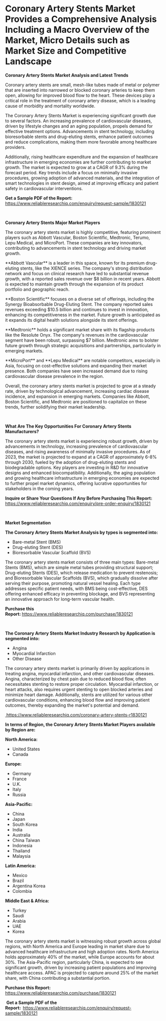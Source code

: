 <p><h1>Coronary Artery Stents Market Provides a Comprehensive Analysis Including a Macro Overview of the Market, Micro Details such as Market Size and Competitive Landscape</h1></p><p><strong>Coronary Artery Stents Market Analysis and Latest Trends</strong></p>
<p><p>Coronary artery stents are small, mesh-like tubes made of metal or polymer that are inserted into narrowed or blocked coronary arteries to keep them open, allowing for improved blood flow to the heart. These devices play a critical role in the treatment of coronary artery disease, which is a leading cause of morbidity and mortality worldwide.</p><p>The Coronary Artery Stents Market is experiencing significant growth due to several factors. An increasing prevalence of cardiovascular diseases, driven by lifestyle changes and an aging population, propels demand for effective treatment options. Advancements in stent technology, including bioresorbable stents and drug-eluting stents, enhance patient outcomes and reduce complications, making them more favorable among healthcare providers.</p><p>Additionally, rising healthcare expenditure and the expansion of healthcare infrastructure in emerging economies are further contributing to market growth. The market is expected to grow at a CAGR of 9.3% during the forecast period. Key trends include a focus on minimally invasive procedures, growing adoption of advanced materials, and the integration of smart technologies in stent design, aimed at improving efficacy and patient safety in cardiovascular interventions.</p></p>
<p><strong>Get a Sample PDF of the Report:&nbsp;</strong> <a href="https://www.reliableresearchiq.com/enquiry/request-sample/1830121?utm_campaign=3197&utm_medium=2&utm_source=Github&utm_content=ia&utm_term=13042025&utm_id=coronary-artery-stents">https://www.reliableresearchiq.com/enquiry/request-sample/1830121</a></p>
<p>&nbsp;</p>
<p><strong>Coronary Artery Stents Major Market Players</strong></p>
<p><p>The coronary artery stents market is highly competitive, featuring prominent players such as Abbott Vascular, Boston Scientific, Medtronic, Terumo, Lepu Medical, and MicroPort. These companies are key innovators, contributing to advancements in stent technology and driving market growth.</p><p>**Abbott Vascular** is a leader in this space, known for its premium drug-eluting stents, like the XIENCE series. The company's strong distribution network and focus on clinical research have led to substantial revenue growth, with a reported sales revenue over $8 billion in recent years. Abbott is expected to maintain growth through the expansion of its product portfolio and geographic reach.</p><p>**Boston Scientific** focuses on a diverse set of offerings, including the Synergy Bioabsorbable Drug-Eluting Stent. The company reported sales revenues exceeding $10.5 billion and continues to invest in innovation, enhancing its competitiveness in the market. Future growth is anticipated as it expands its digital health solutions alongside its stent offerings.</p><p>**Medtronic** holds a significant market share with its flagship products like the Resolute Onyx. The company's revenues in the cardiovascular segment have been robust, surpassing $7 billion. Medtronic aims to bolster future growth through strategic acquisitions and partnerships, particularly in emerging markets.</p><p>**MicroPort** and **Lepu Medical** are notable competitors, especially in Asia, focusing on cost-effective solutions and expanding their market presence. Both companies have seen increased demand due to rising cardiovascular disease prevalence in the region.</p><p>Overall, the coronary artery stents market is projected to grow at a steady rate, driven by technological advancement, increasing cardiac disease incidence, and expansion in emerging markets. Companies like Abbott, Boston Scientific, and Medtronic are positioned to capitalize on these trends, further solidifying their market leadership.</p></p>
<p>&nbsp;</p>
<p><strong>What Are The Key Opportunities For Coronary Artery Stents Manufacturers?</strong></p>
<p><p>The coronary artery stents market is experiencing robust growth, driven by advancements in technology, increasing prevalence of cardiovascular diseases, and rising awareness of minimally invasive procedures. As of 2023, the market is projected to expand at a CAGR of approximately 6-8% through 2030, fueled by the adoption of drug-eluting stents and biodegradable options. Key players are investing in R&D for innovative designs and enhanced biocompatibility. Additionally, the aging population and growing healthcare infrastructure in emerging economies are expected to further propel market dynamics, offering lucrative opportunities for stakeholders in the coming years.</p></p>
<p><strong>Inquire or Share Your Questions If Any Before Purchasing This Report:</strong> <a href="https://www.reliableresearchiq.com/enquiry/pre-order-enquiry/1830121?utm_campaign=3197&utm_medium=2&utm_source=Github&utm_content=ia&utm_term=13042025&utm_id=coronary-artery-stents">https://www.reliableresearchiq.com/enquiry/pre-order-enquiry/1830121</a></p>
<p>&nbsp;</p>
<p><strong>Market Segmentation</strong></p>
<p><strong>The Coronary Artery Stents Market Analysis by types is segmented into:</strong></p>
<p><ul><li>Bare-metal Stent (BMS)</li><li>Drug-eluting Stent (DES)</li><li>Bioresorbable Vascular Scaffold (BVS)</li></ul></p>
<p><p>The coronary artery stents market consists of three main types: Bare-metal Stents (BMS), which are simple metal tubes providing structural support; Drug-eluting Stents (DES), which release medication to prevent restenosis; and Bioresorbable Vascular Scaffolds (BVS), which gradually dissolve after serving their purpose, promoting natural vessel healing. Each type addresses specific patient needs, with BMS being cost-effective, DES offering enhanced efficacy in preventing blockage, and BVS representing an innovative approach for long-term vascular health.</p></p>
<p><strong>Purchase this Report:&nbsp;</strong><a href="https://www.reliableresearchiq.com/purchase/1830121?utm_campaign=3197&utm_medium=2&utm_source=Github&utm_content=ia&utm_term=13042025&utm_id=coronary-artery-stents">https://www.reliableresearchiq.com/purchase/1830121</a></p>
<p>&nbsp;</p>
<p><strong>The Coronary Artery Stents Market Industry Research by Application is segmented into:</strong></p>
<p><ul><li>Angina</li><li>Myocardial Infarction</li><li>Other Disease</li></ul></p>
<p><p>The coronary artery stents market is primarily driven by applications in treating angina, myocardial infarction, and other cardiovascular diseases. Angina, characterized by chest pain due to reduced blood flow, often necessitates stenting to restore proper circulation. Myocardial infarction, or heart attacks, also requires urgent stenting to open blocked arteries and minimize heart damage. Additionally, stents are utilized for various other cardiovascular conditions, enhancing blood flow and improving patient outcomes, thereby expanding the market's potential and demand.</p></p>
<p><a href="https://www.reliableresearchiq.com/coronary-artery-stents-r1830121?utm_campaign=3197&utm_medium=2&utm_source=Github&utm_content=ia&utm_term=13042025&utm_id=coronary-artery-stents">&nbsp;https://www.reliableresearchiq.com/coronary-artery-stents-r1830121</a></p>
<p><strong>In terms of Region, the Coronary Artery Stents Market Players available by Region are:</strong></p>
<p>
    <p> <strong> North America: </strong>
        <ul>
            <li>United States</li>
            <li>Canada</li>
        </ul>
        </p> 
    <p> <strong> Europe: </strong>
        <ul>
            <li>Germany</li>
            <li>France</li>
            <li>U.K.</li>
            <li>Italy</li>
            <li>Russia</li>
        </ul>
        </p> 
    <p> <strong> Asia-Pacific: </strong>
        <ul>
            <li>China</li>
            <li>Japan</li>
            <li>South Korea</li>
            <li>India</li>
            <li>Australia</li>
            <li>China Taiwan</li>
            <li>Indonesia</li>
            <li>Thailand</li>
            <li>Malaysia</li>
        </ul>
        </p> 
    <p> <strong> Latin America: </strong>
        <ul>
            <li>Mexico</li>
            <li>Brazil</li>
            <li>Argentina Korea</li>
            <li>Colombia</li>
        </ul>
        </p> 
    <p> <strong> Middle East & Africa: </strong>
        <ul>
            <li>Turkey</li>
            <li>Saudi</li>
            <li>Arabia</li>
            <li>UAE</li>
            <li>Korea</li>
        </ul>
    </p>
    </p>
<p><p>The coronary artery stents market is witnessing robust growth across global regions, with North America and Europe leading in market share due to advanced healthcare infrastructure and high adoption rates. North America holds approximately 40% of the market, while Europe accounts for about 30%. The Asia-Pacific region, particularly China, is expected to see significant growth, driven by increasing patient populations and improving healthcare access. APAC is projected to capture around 25% of the market share, with China contributing a substantial portion.</p></p>
<p><strong>Purchase this Report: </strong><a href="https://www.reliableresearchiq.com/purchase/1830121?utm_campaign=3197&utm_medium=2&utm_source=Github&utm_content=ia&utm_term=13042025&utm_id=coronary-artery-stents">https://www.reliableresearchiq.com/purchase/1830121</a></p>
<p>&nbsp;<strong>Get a Sample PDF of the Report:&nbsp;&nbsp;</strong><a href="https://www.reliableresearchiq.com/enquiry/request-sample/1830121?utm_campaign=3197&utm_medium=2&utm_source=Github&utm_content=ia&utm_term=13042025&utm_id=coronary-artery-stents">https://www.reliableresearchiq.com/enquiry/request-sample/1830121</a></p>
<p><strong></strong></p>
<p><p></p><p></p><p></p></p>